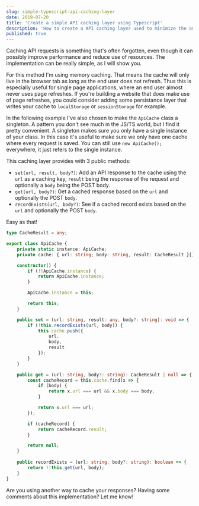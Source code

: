 ```yaml
---
slug: simple-typescript-api-caching-layer
date: 2019-07-20
title: 'Create a simple API caching layer using Typescript'
description: 'How to create a API caching layer used to minimize the amount of calls'
published: true
---
```


Caching API requests is something that's often forgotten, even though it can possibly improve performance and reduce use of resources. The implementation can be really simple, as I will show you. 

For this method I'm using memory caching. That means the cache will only live in the browser tab as long as the end user does not refresh. Thus this is especially useful for single page applications, where an end user almost never uses page refreshes. If you're building a website that does make use of page refreshes, you could consider adding some persistance layer that writes your cache to `localStorage` or `sessionStorage` for example.

In the following example I've also chosen to make the `ApiCache` class a singleton. A pattern you don't see much in the JS/TS world, but I find it pretty convenient. A singleton makes sure you only have a single instance of your class. In this case it's useful to make sure we only have one cache where every request is saved. You can still use `new ApiCache();` everywhere, it just refers to the single instance. 

This caching layer provides with 3 public methods:
- `set(url, result, body?)`: Add an API response to the cache using the `url` as a caching key, `result` being the response of the request and optionally a `body` being the POST body. 
- `get(url, body?)`: Get a cached response based on the `url` and optionally the POST `body`.
- `recordExists(url, body?)`: See if a cached record exists based on the `url` and optionally the POST `body`.

Easy as that!

```typescript
type CacheResult = any;

export class ApiCache {
    private static instance: ApiCache;
    private cache: { url: string; body: string, result: CacheResult }[] = [];

    constructor() {
        if (!!ApiCache.instance) {
            return ApiCache.instance;
        }

        ApiCache.instance = this;

        return this;
    }

    public set = (url: string, result: any, body?: string): void => {
        if (!this.recordExists(url, body)) {
            this.cache.push({
                url,
                body,
                result
            });
        }
    }

    public get = (url: string, body?: string): CacheResult | null => {
        const cacheRecord = this.cache.find(x => {
            if (body) {
                return x.url === url && x.body === body;
            }

            return x.url === url;
        });

        if (cacheRecord) {
            return cacheRecord.result;
        }

        return null;
    }
    
    public recordExists = (url: string, body?: string): boolean => {
        return !!this.get(url, body);
    }
}
```

Are you using another way to cache your responses? Having some comments about this implementation? Let me know!